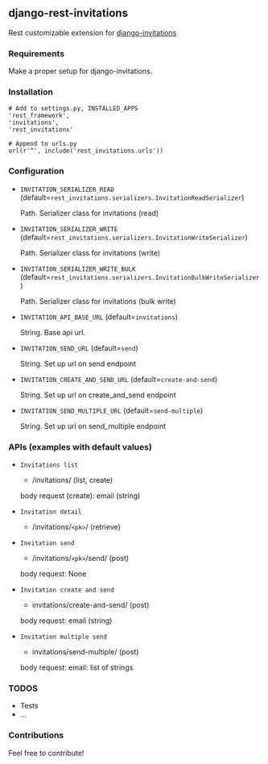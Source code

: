 ## django-rest-invitations

Rest customizable extension for [django-invitations](https://github.com/bee-keeper/django-invitations)


### Requirements

Make a proper setup for django-invitations.


### Installation

```
# Add to settings.py, INSTALLED_APPS
'rest_framework',
'invitations',
'rest_invitations'

# Append to urls.py
url(r'^', include('rest_invitations.urls'))
```

### Configuration

*   `INVITATION_SERIALIZER_READ` (default=`rest_invitations.serializers.InvitationReadSerializer`)

    Path. Serializer class for invitations (read)

*   `INVITATION_SERIALIZER_WRITE` (default=`rest_invitations.serializers.InvitationWriteSerializer`)

    Path. Serializer class for invitations (write)

*   `INVITATION_SERIALIZER_WRITE_BULK` (default=`rest_invitations.serializers.InvitationBulkWriteSerializer`)

    Path. Serializer class for invitations (bulk write)

*   `INVITATION_API_BASE_URL` (default=`invitations`)

    String. Base api url.

*   `INVITATION_SEND_URL` (default=`send`)

    String. Set up url on send endpoint

*   `INVITATION_CREATE_AND_SEND_URL` (default=`create-and-send`)

    String. Set up url on create_and_send endpoint

*   `INVITATION_SEND_MULTIPLE_URL` (default=`send-multiple`)

    String. Set up url on send_multiple endpoint


### APIs (examples with default values)

*   `Invitations list`

    - /invitations/ (list, create)

    body request (create): email (string)

*   `Invitation detail`

    - /invitations/`<pk>`/ (retrieve)

*   `Invitation send`

    - /invitations/`<pk>`/send/ (post)

    body request: None

*   `Invitation create and send`

    - invitations/create-and-send/ (post)

    body request: email (string)

*   `Invitation multiple send`

    - invitations/send-multiple/ (post)

    body request: email: list of strings


### TODOS

* Tests
* ...


### Contributions

Feel free to contribute!
